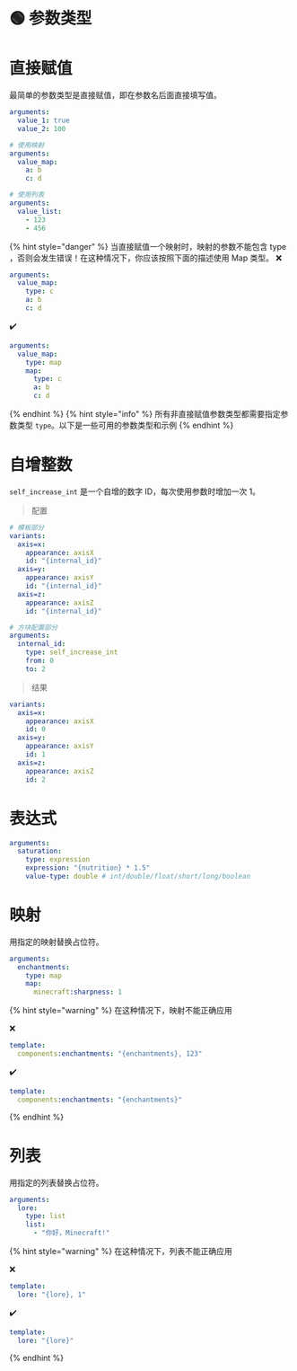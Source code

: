 # 🟢 参数类型

# 直接赋值 <a href="#direct-assignment" id="direct-assignment"></a>

最简单的参数类型是直接赋值，即在参数名后面直接填写值。

```yaml
arguments:
  value_1: true
  value_2: 100

# 使用映射
arguments:
  value_map:
    a: b
    c: d

# 使用列表
arguments:
  value_list:
    - 123
    - 456
```
{% hint style="danger" %}
当直接赋值一个映射时，映射的参数不能包含 type ，否则会发生错误！在这种情况下，你应该按照下面的描述使用 Map 类型。
❌️

```yaml
arguments:
  value_map:
    type: c
    a: b
    c: d
```

✔️

```yaml
arguments:
  value_map:
    type: map
    map:
      type: c
      a: b
      c: d
```
{% endhint %}
{% hint style="info" %}
所有非直接赋值参数类型都需要指定参数类型 `type`。以下是一些可用的参数类型和示例
{% endhint %}

# 自增整数 <a href="#self-increase-int" id="self-increase-int"></a>

`self_increase_int` 是一个自增的数字 ID，每次使用参数时增加一次 1。

> 配置

```yaml
# 模板部分
variants:
  axis=x:
    appearance: axisX
    id: "{internal_id}"
  axis=y:
    appearance: axisY
    id: "{internal_id}"
  axis=z:
    appearance: axisZ
    id: "{internal_id}"

# 方块配置部分
arguments:
  internal_id:
    type: self_increase_int
    from: 0
    to: 2
```

> 结果

```yaml
variants:
  axis=x:
    appearance: axisX
    id: 0
  axis=y:
    appearance: axisY
    id: 1
  axis=z:
    appearance: axisZ
    id: 2
```

# 表达式 <a href="#expression" id="expression"></a>

```yaml
arguments:
  saturation:
    type: expression
    expression: "{nutrition} * 1.5"
    value-type: double # int/double/float/short/long/boolean
```

# 映射 <a href="#map" id="map"></a>

用指定的映射替换占位符。

```yaml
arguments:
  enchantments:
    type: map
    map:
      minecraft:sharpness: 1
```
{% hint style="warning" %}
在这种情况下，映射不能正确应用

❌️

```yaml
template:
  components:enchantments: "{enchantments}, 123"
```

✔️

```yaml
template:
  components:enchantments: "{enchantments}"
```
{% endhint %}

# 列表 <a href="#list" id="list"></a>

用指定的列表替换占位符。

```yaml
arguments:
  lore:
    type: list
    list:
      - "你好，Minecraft!"
```
{% hint style="warning" %}
在这种情况下，列表不能正确应用

❌️

```yaml
template:
  lore: "{lore}, 1"
```

✔️

```yaml
template:
  lore: "{lore}"
```
{% endhint %}
